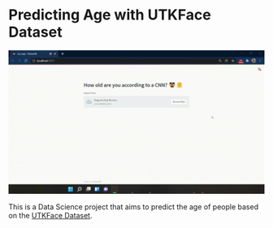 # Predicting Age with UTKFace Dataset

![](https://github.com/ubiratanfilho/age-gender-prediction/blob/master/streamlit-my_app-2022-02-07-14-02-91.gif)

This is a Data Science project that aims to predict the age of people based on the [UTKFace Dataset](https://www.kaggle.com/abhikjha/utk-face-cropped).